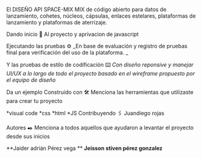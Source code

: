 El DISEÑO API SPACE-MIX
MIX de código abierto para datos de lanzamiento, cohetes, núcleos, cápsulas, enlaces estelares, plataformas de lanzamiento y plataformas de aterrizaje.

Dando inicio 🚀
Al proyecto y aprivacion de javascript

Ejecutando las pruebas ⚙️
_En base de evaluación y registro de pruebas final para verificación del uso de la plataforma. _

Y las pruebas de estilo de codificación ⌨️
_Con diseño reponsive y manejar UI/UX a lo largo de todo el proyecto basado en el wireframe propuesto por el equipo de diseño_


Da un ejemplo
Construido con 🛠️
Menciona las herramientas que utilizaste para crear tu proyecto

*visual code
*css
*html
*JS
Contribuyendo 🖇️
Juandiego rojas

Autores ✒️
Menciona a todos aquellos que ayudaron a levantar el proyecto desde sus inicios

**Jaider adrián Pérez vega **
**Jeisson stiven pérez gonzalez**
